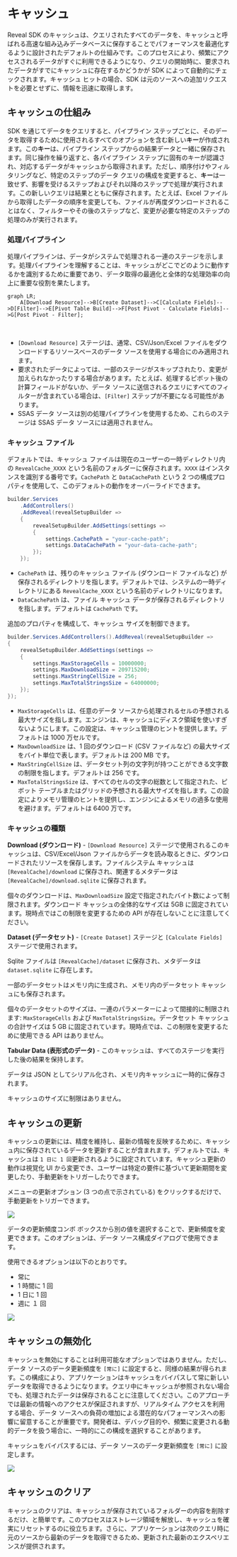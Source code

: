 # キャッシュ

Reveal SDK のキャッシュは、クエリされたすべてのデータを、キャッシュと呼ばれる高速な組み込みデータベースに保存することでパフォーマンスを最適化するように設計されたデフォルトの仕組みです。このプロセスにより、頻繁にアクセスされるデータがすぐに利用できるようになり、クエリの開始時に、要求されたデータがすでにキャッシュに存在するかどうかが SDK によって自動的にチェックされます。キャッシュ ヒットの場合、SDK は元のソースへの追加リクエストを必要とせずに、情報を迅速に取得します。

## キャッシュの仕組み
SDK を通じてデータをクエリすると、パイプライン ステップごとに、そのデータを取得するために使用されるすべてのオプションを含む新しい**キー**が作成されます。この**キー**は、パイプライン ステップからの結果データと一緒に保存されます。同じ操作を繰り返すと、各パイプライン ステップに固有のキーが認識され、対応するデータがキャッシュから取得されます。ただし、順序付けやフィルタリングなど、特定のステップのデータ クエリの構成を変更すると、**キー**は一致せず、影響を受けるステップおよびそれ以降のステップで処理が実行されます。この新しいクエリは結果とともに保存されます。たとえば、Excel ファイルから取得したデータの順序を変更しても、ファイルが再度ダウンロードされることはなく、フィルターやその後のステップなど、変更が必要な特定のステップの処理のみが実行されます。

### 処理パイプライン
処理パイプラインは、データがシステムで処理される一連のステージを示します。処理パイプラインを理解することは、キャッシュがどこでどのように動作するかを識別するために重要であり、データ取得の最適化と全体的な処理効率の向上に重要な役割を果たします。

```mermaid
graph LR;
    A[Download Resource]-->B[Create Dataset]-->C[Calculate Fields]-->D[Filter]-->E[Pivot Table Build]-->F[Post Pivot - Calculate Fields]-->G[Post Pivot - Filter];
```

<br/>

- `[Download Resource]` ステージは、通常、CSV/Json/Excel ファイルをダウンロードするリソースベースのデータ ソースを使用する場合にのみ適用されます。
- 要求されたデータによっては、一部のステージがスキップされたり、変更が加えられなかったりする場合があります。たとえば、処理するピボット後の計算フィールドがないか、データ ソースに送信されるクエリにすべてのフィルターが含まれている場合は、`[Filter]` ステップが不要になる可能性があります。
- SSAS データ ソースは別の処理パイプラインを使用するため、これらのステージは SSAS データ ソースには適用されません。

### キャッシュ ファイル
デフォルトでは、キャッシュ ファイルは現在のユーザーの一時ディレクトリ内の `RevealCache_XXXX` という名前のフォルダーに保存されます。`XXXX` はインスタンスを識別する番号です。`CachePath` と `DataCachePath` という 2 つの構成プロパティを使用して、このデフォルトの動作をオーバーライドできます。

```cs
builder.Services
    .AddControllers()
    .AddReveal(revealSetupBuilder =>
    {
        revealSetupBuilder.AddSettings(settings =>
        {
            settings.CachePath = "your-cache-path";
            settings.DataCachePath = "your-data-cache-path";
        });
    });
```

- `CachePath` は、残りのキャッシュ ファイル (ダウンロード ファイルなど) が保存されるディレクトリを指します。デフォルトでは、システムの一時ディレクトリにある `RevealCache_XXXX` という名前のディレクトリになります。
- `DataCachePath` は、ファイル キャッシュ データが保存されるディレクトリを指します。デフォルトは `CachePath` です。

追加のプロパティを構成して、キャッシュ サイズを制御できます。

```cs
builder.Services.AddControllers().AddReveal(revealSetupBuilder =>
{
    revealSetupBuilder.AddSettings(settings =>
    {
        settings.MaxStorageCells = 10000000;
        settings.MaxDownloadSize = 209715200;
        settings.MaxStringCellSize = 256;
        settings.MaxTotalStringsSize = 64000000;
    });
});
```

- `MaxStorageCells` は、任意のデータ ソースから処理されるセルの予想される最大サイズを指します。エンジンは、キャッシュにディスク領域を使いすぎないようにします。この設定は、キャッシュ管理のヒントを提供します。デフォルトは 1000 万セルです。
- `MaxDownloadSize` は、1 回のダウンロード (CSV ファイルなど) の最大サイズをバイト単位で表します。デフォルトは 200 MB です。
- `MaxStringCellSize` は、データセット列の文字列が持つことができる文字数の制限を指します。デフォルトは 256 です。
- `MaxTotalStringsSize` は、すべてのセルの文字の総数として指定された、ピボット テーブルまたはグリッドの予想される最大サイズを指します。この設定によりメモリ管理のヒントを提供し、エンジンによるメモリの過多な使用を避けます。デフォルトは 6400 万です。

### キャッシュの種類
**Download (ダウンロード)** - `[Download Resource]` ステージで使用されるこのキャッシュは、CSV/Excel/Json ファイルからデータを読み取るときに、ダウンロードされたリソースを保存します。ファイルシステム キャッシュは `[RevealCache]/download` に保存され、関連するメタデータは `[RevealCache]/download.sqlite` に保存されます。

個々のダウンロードは、`MaxDownloadSize` 設定で指定されたバイト数によって制限されます。ダウンロード キャッシュの全体的なサイズは 5GB に固定されています。現時点ではこの制限を変更するための API が存在しないことに注意してください。

**Dataset (データセット)** - `[Create Dataset]` ステージと `[Calculate Fields]` ステージで使用されます。

Sqlite ファイルは `[RevealCache]/dataset` に保存され、メタデータは `dataset.sqlite` に存在します。

一部のデータセットはメモリ内に生成され、メモリ内のデータセット キャッシュにも保存されます。

個々のデータセットのサイズは、一連のパラメーターによって間接的に制限されます: `MaxStorageCells` および `MaxTotalStringsSize`。データセット キャッシュの合計サイズは 5 GB に固定されています。現時点では、この制限を変更するために使用できる API はありません。

**Tabular Data (表形式のデータ)** - このキャッシュは、すべてのステージを実行した後の結果を保持します。

データは JSON としてシリアル化され、メモリ内キャッシュに一時的に保存されます。

キャッシュのサイズに制限はありません。

## キャッシュの更新
キャッシュの更新には、精度を維持し、最新の情報を反映するために、キャッシュ内に保存されているデータを更新することが含まれます。デフォルトでは、キャッシュは `1 日に 1 回`更新されるように設定されています。キャッシュ更新の動作は視覚化 UI から変更でき、ユーザーは特定の要件に基づいて更新期間を変更したり、手動更新をトリガーしたりできます。

メニューの更新オプション (3 つの点で示されている) をクリックするだけで、手動更新をトリガーできます。

![](images/cache-refresh.jpg)

データの更新頻度コンボ ボックスから別の値を選択することで、更新頻度を変更できます。このオプションは、データ ソース構成ダイアログで使用できます。

使用できるオプションは以下のとおりです。
- 常に
- 1 時間に 1 回
- 1 日に 1 回
- 週に １ 回

![](images/cache-frequency.jpg)

## キャッシュの無効化
キャッシュを無効にすることは利用可能なオプションではありません。ただし、データ ソースのデータ更新頻度を `[常に]` に設定すると、同様の結果が得られます。この構成により、アプリケーションはキャッシュをバイパスして常に新しいデータを取得できるようになります。クエリ中にキャッシュが参照されない場合でも、処理されたデータは保存されることに注意してください。このアプローチでは最新の情報へのアクセスが保証されますが、リアルタイム アクセスを利用する場合、データ ソースへの負荷の増加による潜在的なパフォーマンスへの影響に留意することが重要です。開発者は、デバッグ目的や、頻繁に変更される動的データを扱う場合に、一時的にこの構成を選択することがあります。

キャッシュをバイパスするには、データ ソースのデータ更新頻度を `[常に]` に設定します。

![](images/cache-disable.jpg)

## キャッシュのクリア

キャッシュのクリアは、キャッシュが保存されているフォルダーの内容を削除するだけ、と簡単です。このプロセスはストレージ領域を解放し、キャッシュを確実にリセットするのに役立ちます。さらに、アプリケーションは次のクエリ時に元のソースから最新のデータを取得できるため、更新された最新のエクスペリエンスが提供されます。